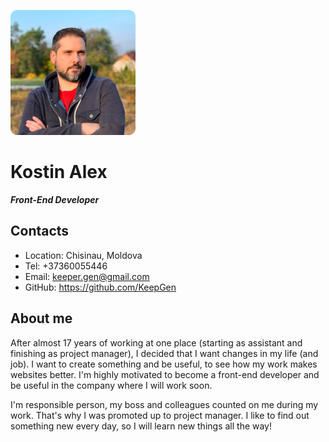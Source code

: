 ![Photo: Kostin Alex](images/photo.png)
# Kostin Alex
***Front-End Developer***

## Contacts
* Location: Chisinau, Moldova
* Tel: +37360055446
* Email: keeper.gen@gmail.com
* GitHub: https://github.com/KeepGen

## About me
After almost 17 years of working at one place (starting as assistant and finishing as project manager), I decided that I want changes in my life (and job). I want to create something and be useful, to see how my work makes websites better. I'm highly motivated to become a front-end developer and be useful in the company where I will work soon.

I'm responsible person, my boss and colleagues counted on me during my work. That's why I was promoted up to project manager. I like to find out something new every day, so I will learn new things all the way!